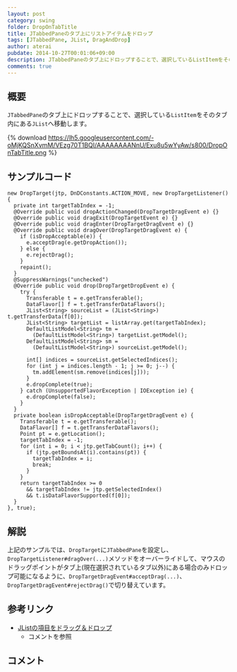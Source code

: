 ```yaml
---
layout: post
category: swing
folder: DropOnTabTitle
title: JTabbedPaneのタブ上にリストアイテムをドロップ
tags: [JTabbedPane, JList, DragAndDrop]
author: aterai
pubdate: 2014-10-27T00:01:06+09:00
description: JTabbedPaneのタブ上にドロップすることで、選択しているListItemをそのタブ内にあるJListへ移動します。
comments: true
---
```

## 概要
`JTabbedPane`のタブ上にドロップすることで、選択している`ListItem`をそのタブ内にある`JList`へ移動します。

{% download https://lh5.googleusercontent.com/-oMjKQSnXvmM/VEzg70T1BQI/AAAAAAAANnU/Exu8u5wYyAw/s800/DropOnTabTitle.png %}

## サンプルコード
<pre class="prettyprint"><code>new DropTarget(jtp, DnDConstants.ACTION_MOVE, new DropTargetListener() {
  private int targetTabIndex = -1;
  @Override public void dropActionChanged(DropTargetDragEvent e) {}
  @Override public void dragExit(DropTargetEvent e) {}
  @Override public void dragEnter(DropTargetDragEvent e) {}
  @Override public void dragOver(DropTargetDragEvent e) {
    if (isDropAcceptable(e)) {
      e.acceptDrag(e.getDropAction());
    } else {
      e.rejectDrag();
    }
    repaint();
  }
  @SuppressWarnings("unchecked")
  @Override public void drop(DropTargetDropEvent e) {
    try {
      Transferable t = e.getTransferable();
      DataFlavor[] f = t.getTransferDataFlavors();
      JList&lt;String&gt; sourceList = (JList&lt;String&gt;) t.getTransferData(f[0]);
      JList&lt;String&gt; targetList = listArray.get(targetTabIndex);
      DefaultListModel&lt;String&gt; tm =
        (DefaultListModel&lt;String&gt;) targetList.getModel();
      DefaultListModel&lt;String&gt; sm =
        (DefaultListModel&lt;String&gt;) sourceList.getModel();

      int[] indices = sourceList.getSelectedIndices();
      for (int j = indices.length - 1; j &gt;= 0; j--) {
        tm.addElement(sm.remove(indices[j]));
      }
      e.dropComplete(true);
    } catch (UnsupportedFlavorException | IOException ie) {
      e.dropComplete(false);
    }
  }
  private boolean isDropAcceptable(DropTargetDragEvent e) {
    Transferable t = e.getTransferable();
    DataFlavor[] f = t.getTransferDataFlavors();
    Point pt = e.getLocation();
    targetTabIndex = -1;
    for (int i = 0; i &lt; jtp.getTabCount(); i++) {
      if (jtp.getBoundsAt(i).contains(pt)) {
        targetTabIndex = i;
        break;
      }
    }
    return targetTabIndex &gt;= 0
      &amp;&amp; targetTabIndex != jtp.getSelectedIndex()
      &amp;&amp; t.isDataFlavorSupported(f[0]);
  }
}, true);
</code></pre>

## 解説
上記のサンプルでは、`DropTarget`に`JTabbedPane`を設定し、`DropTargetListener#dragOver(...)`メソッドをオーバーライドして、マウスのドラッグポイントがタブ上(現在選択されているタブ以外)にある場合のみドロップ可能になるように、`DropTargetDragEvent#acceptDrag(...)`、`DropTargetDragEvent#rejectDrag()`で切り替えています。

## 参考リンク
- [JListの項目をドラッグ＆ドロップ](http://ateraimemo.com/Swing/DnDList.html)
    - コメントを参照

<!-- dummy comment line for breaking list -->

## コメント
